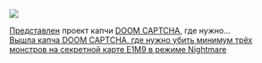 <!--2025-01-02 05:31:44-->
<div class="yb">
  <div class="rss smaller1"><img src="https://habrastorage.org/getpro/habr/upload_files/f4f/667/f1d/f4f667f1dc0f660742e30f32caa64080.png" /><p><a href="https://techcrunch.com/2025/01/01/people-are-playing-a-new-doom-themed-captcha/" rel="noopener noreferrer nofollow">Представлен</a> проект капчи <a href="https://doom-captcha.vercel.app/" rel="noopener noreferrer nofollow">DOOM CAPTCHA</a>, где нужно... <br><a class="light" href="https://habr.com/ru/news/871238/?utm_source=habrahabr&utm_medium=rss&utm_campaign=871238">Вышла капча DOOM CAPTCHA, где нужно убить минимум трёх монстров на секретной карте E1M9 в режиме Nightmare</a></div>
</div>
